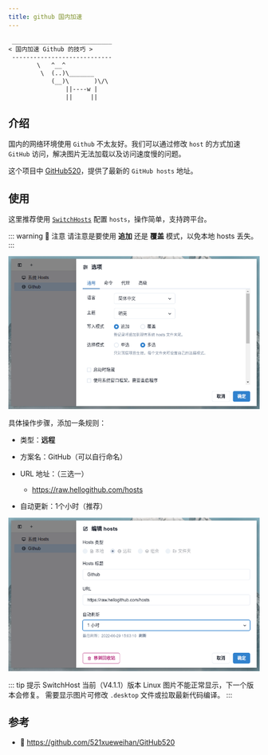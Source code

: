 ```yaml
---
title: github 国内加速
---
```



```:no-line-numbers
 ____________________________
< 国内加速 Github 的技巧 >
 ----------------------------
        \   ^__^
         \  (..)\_______
            (__)\       )\/\
                ||----w |
                ||     ||
```



## 介绍

国内的网络环境使用 `Github` 不太友好。我们可以通过修改 `host` 的方式加速 `GitHub` 访问，解决图片无法加载以及访问速度慢的问题。

这个项目中 [GitHub520](https://github.com/521xueweihan/GitHub520)，提供了最新的 `GitHub hosts` 地址。

## 使用

这里推荐使用 [`SwitchHosts`](https://github.com/oldj/SwitchHosts) 配置 `hosts`，操作简单，支持跨平台。

::: warning 🚧 注意
请注意是要使用 **追加** 还是 **覆盖** 模式，以免本地 hosts 丢失。
:::

![type](/images/docs/tip/github/type.png)


具体操作步骤，添加一条规则：

- 类型：**远程**

- 方案名：GitHub（可以自行命名）

- URL 地址：（三选一）
  - https://raw.hellogithub.com/hosts

- 自动更新：1个小时（推荐）

![add](/images/docs/tip/github/add.png)

::: tip  提示
SwitchHost 当前（V4.1.1）版本 Linux 图片不能正常显示，下一个版本会修复。
需要显示图片可修改 `.desktop` 文件或拉取最新代码编译。
:::

## 参考

- 🔗 https://github.com/521xueweihan/GitHub520
